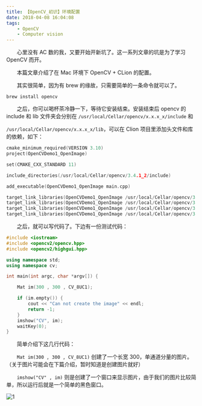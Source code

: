 ```yaml
---
title: 【OpenCV_初识】环境配置
date: 2018-04-08 16:04:08
tags:
	- OpenCV
	- Computer vision
---
```


&emsp;&emsp;心里没有 AC 数的我，又要开始开新坑了。这一系列文章的坑是为了学习 OpenCV 而开。

&emsp;&emsp;本篇文章介绍了在 Mac 环境下 OpenCV + CLion 的配置。

<!--more-->

&emsp;&emsp;其实很简单，因为有 brew 的缘故，只需要简单的一条命令就可以了。

```shell
brew install opencv
```

&emsp;&emsp;之后，你可以喝杯茶冷静一下，等待它安装结束。安装结束后 opencv 的 include 和 lib 文件夹会分别在 `/usr/local/Cellar/opencv/x.x.x_x/include` 和 

`/usr/local/Cellar/opencv/x.x.x_x/lib`，可以在 Clion 项目里添加头文件和库的依赖，如下：

```c++
cmake_minimum_required(VERSION 3.10)
project(OpenCVDemo1_OpenImage)

set(CMAKE_CXX_STANDARD 11)

include_directories(/usr/local/Cellar/opencv/3.4.1_2/include)

add_executable(OpenCVDemo1_OpenImage main.cpp)

target_link_libraries(OpenCVDemo1_OpenImage /usr/local/Cellar/opencv/3.4.1_2/lib/libopencv_core.dylib)
target_link_libraries(OpenCVDemo1_OpenImage /usr/local/Cellar/opencv/3.4.1_2/lib/libopencv_imgproc.dylib)
target_link_libraries(OpenCVDemo1_OpenImage /usr/local/Cellar/opencv/3.4.1_2/lib/libopencv_highgui.dylib)
target_link_libraries(OpenCVDemo1_OpenImage /usr/local/Cellar/opencv/3.4.1_2/lib/libopencv_imgcodecs.dylib)

```

&emsp;&emsp;之后，就可以写代码了。下边有一份测试代码：

```c++
#include <iostream>
#include <opencv2/opencv.hpp>
#include <opencv2/highgui.hpp>

using namespace std;
using namespace cv;

int main(int argc, char *argv[]) {

    Mat im(300 , 300 , CV_8UC1);

    if (im.empty()) {
        cout << "Can not create the image" << endl;
        return -1;
    }
    imshow("CV", im);
    waitKey(0);
}
```

&emsp;&emsp;简单介绍下这几行代码：

&emsp;&emsp;`Mat im(300 , 300 , CV_8UC1)` 创建了一个长宽 300，单通道分量的图片。（关于图片可能会在下篇介绍，暂时知道是创建图片就好）

&emsp;&emsp;`imshow("CV" , im)` 则是创建了一个窗口来显示图片，由于我们的图片比较简单，所以运行后就是一个简单的黑色窗口。

![1](https://image.ibb.co/bT7ngc/image.png)

